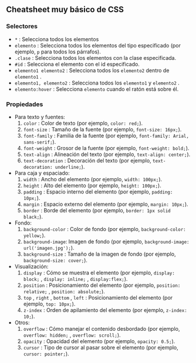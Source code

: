 
## Cheatsheet muy básico de CSS

### Selectores

- `*` : Selecciona todos los elementos
- `elemento` : Selecciona todos los elementos del tipo especificado (por ejemplo, `p` para todos los párrafos).
- `.clase` : Selecciona todos los elementos con la clase especificada.
- `#id` : Selecciona el elemento con el id especificado.
- `elemento1 elemento2` : Selecciona todos los `elemento2` dentro de `elemento1` .
- `elemento1, elemento2` : Selecciona todos los `elemento1`  y `elemento2` .
- `elemento:hover` : Selecciona `elemento` cuando el ratón está sobre él.

### Propiedades

- Para texto y fuentes:
    1. `color` : Color de texto (por ejemplo, `color: red;`).
    2. `font-size` : Tamaño de la fuente (por ejemplo, `font-size: 16px;`).
    3. `font-family` : Familia de la fuente (por ejemplo, `font-family: Arial, sans-serif;`).
    4. `font-weight` : Grosor de la fuente (por ejemplo, `font-weight: bold;`).
    5. `text-align` : Alineación del texto (por ejemplo, `text-align: center;`).
    6. `text-decoration` : Decoración del texto (por ejemplo, `text-decoration: underline;`).
- Para caja y espaciado:
    1. `width` : Ancho del elemento (por ejemplo, `width: 100px;`).
    2. `height` : Alto del elemento (por ejemplo, `height: 100px;`).
    3. `padding` : Espacio interno del elemento (por ejemplo, `padding: 10px;`).
    4. `margin` : Espacio externo del elemento (por ejemplo, `margin: 10px;`).
    5. `border` : Borde del elemento (por ejemplo, `border: 1px solid black;`).
- Fondo:
    1. `background-color` : Color de fondo (por ejemplo, `background-color: yellow;`).
    2. `background-image`: Imagen de fondo (por ejemplo, `background-image: url('imagen.jpg');`).
    3. `background-size` : Tamaño de la imagen de fondo (por ejemplo, `background-size: cover;`).
- Visualización:
    1. `display` : Cómo se muestra el elemento (por ejemplo, `display: block;` , `display: inline;` , `display:flex;`).
    2. `position` : Posicionamiento del elemento (por ejemplo, `position: relative;` , `position: absolute;`).
    3. `top` , `right` , `bottom` , `left` : Posicionamiento del elemento (por ejemplo, `top: 10px;`).
    4. `z-index` : Orden de apilamiento del elemento (por ejemplo, `z-index: 10;`).
- Otros:
    1. `overflow` : Cómo manejar el contenido desbordado (por ejemplo, `overflow: hidden;` , `overflow: scroll;`).
    2. `opacity` : Opacidad del elemento (por ejemplo, `opacity: 0.5;`).
    3. `cursor` : Tipo de cursor al pasar sobre el elemento (por ejemplo, `cursor: pointer;`).